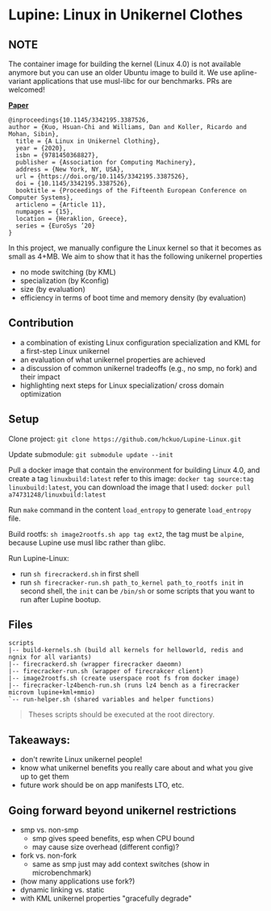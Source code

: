 # Lupine: Linux in Unikernel Clothes

## NOTE
The container image for building the kernel (Linux 4.0) is not available anymore but you can use an older Ubuntu image to build it. We use apline-variant applications that use musl-libc for our benchmarks. PRs are welcomed!

**[Paper](https://dl.acm.org/doi/10.1145/3342195.3387526)**

```
@inproceedings{10.1145/3342195.3387526,
author = {Kuo, Hsuan-Chi and Williams, Dan and Koller, Ricardo and Mohan, Sibin},
  title = {A Linux in Unikernel Clothing},
  year = {2020},
  isbn = {9781450368827},
  publisher = {Association for Computing Machinery},
  address = {New York, NY, USA},
  url = {https://doi.org/10.1145/3342195.3387526},
  doi = {10.1145/3342195.3387526},
  booktitle = {Proceedings of the Fifteenth European Conference on Computer Systems},
  articleno = {Article 11},
  numpages = {15},
  location = {Heraklion, Greece},
  series = {EuroSys ’20}
}
```

In this project, we manually configure the Linux kernel so that it becomes
as small as 4+MB. We aim to show that it has the following unikernel properties
- no mode switching (by KML)
- specialization (by Kconfig)
- size (by evaluation)
- efficiency in terms of boot time and memory density (by evaluation)

## Contribution
- a combination of existing Linux configuration specialization and KML
  for a first-step Linux unikernel
- an evaluation of what unikernel properties are achieved
- a discussion of common unikernel tradeoffs (e.g., no smp, no fork)
  and their impact
- highlighting next steps for Linux specialization/ cross domain
  optimization

## Setup
Clone project:
`git clone https://github.com/hckuo/Lupine-Linux.git`

Update submodule:
`git submodule update --init`

Pull a docker image that contain the environment for building Linux 4.0, and create a tag `linuxbuild:latest` refer to this image:
`docker tag source:tag linuxbuild:latest`, you can download the image that I used: `docker pull a74731248/linuxbuild:latest`

Run `make` command in the content `load_entropy` to generate `load_entropy` file.

Build rootfs:
`sh image2rootfs.sh app tag ext2`, the tag must be `alpine`, because Lupine use musl libc rather than glibc.

Run Lupine-Linux:
- run `sh firecrackerd.sh` in first shell
- run `sh firecracker-run.sh path_to_kernel path_to_rootfs init` in second shell, the `init` can be `/bin/sh` or some scripts that you want to run after Lupine bootup.

## Files
```
scripts
|-- build-kernels.sh (build all kernels for helloworld, redis and ngnix for all variants)
|-- firecrackerd.sh (wrapper firecracker daeomn)
|-- firecracker-run.sh (wrapper of firecrakcer client)
|-- image2rootfs.sh (create userspace root fs from docker image)
|-- firecracker-lz4bench-run.sh (runs lz4 bench as a firecracker microvm lupine+kml+mmio)
`-- run-helper.sh (shared variables and helper functions)
```
> Theses scripts should be executed at the root directory.

## Takeaways:
- don't rewrite Linux unikernel people!
- know what unikernel benefits you really care about and what you give
  up to get them
- future work should be on app manifests LTO, etc.

## Going forward beyond unikernel restrictions
- smp vs. non-smp
  - smp gives speed benefits, esp when CPU bound
  - may cause size overhead (different config)?
- fork vs. non-fork
  - same as smp just may add context switches (show in microbenchmark)
- (how many applications use fork?)
- dynamic linking vs. static
- with KML unikernel properties "gracefully degrade"



